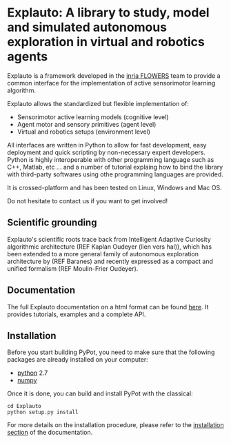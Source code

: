 # Explauto: A library to study, model and simulated autonomous exploration in virtual and robotics agents #

Explauto is a framework developed in the [inria FLOWERS](https://flowers.inria.fr/) team to provide a common interface for the implementation of active sensorimotor learning algorithm.

Explauto allows the standardized but flexible implementation of:

* Sensorimotor active learning models (cognitive level)
* Agent motor and sensory primitives (agent level)
* Virtual and robotics setups (environment level)

All interfaces are written in Python to allow for fast development, easy deployment and quick scripting by non-necessary expert developers. Python is highly interoperable with other programming language such as C++, Matlab, etc ... and a number of tutorial explaing how to bind the library with third-party softwares using othe programming languages are provided.

It is crossed-platform and has been tested on Linux, Windows and Mac OS.

Do not hesitate to contact us if you want to get involved!

## Scientific grounding ##
Explauto's scientific roots trace back from Intelligent Adaptive Curiosity algorithmic architecture (REF Kaplan Oudeyer (lien vers hal)), which has been extended to a more general family of autonomous exploration architecture by (REF Baranes) and recently expressed as a compact and unified formalism (REF Moulin-Frier Oudeyer). 


## Documentation ##

The full Explauto documentation on a html format can be found [here](https://bitbucket.org/ClementMF/Explauto/). It provides tutorials, examples and a complete API.

## Installation ##

Before you start building PyPot, you need to make sure that the following packages are already installed on your computer:

* [python](http://www.python.org) 2.7
* [numpy](http://www.numpy.org)

Once it is done, you can build and install PyPot with the classical:

    cd Explauto
    python setup.py install

For more details on the installation procedure, please refer to the [installation section](https://bitbucket.org/ClementMF/Explauto/intro.html#installation) of the documentation.
